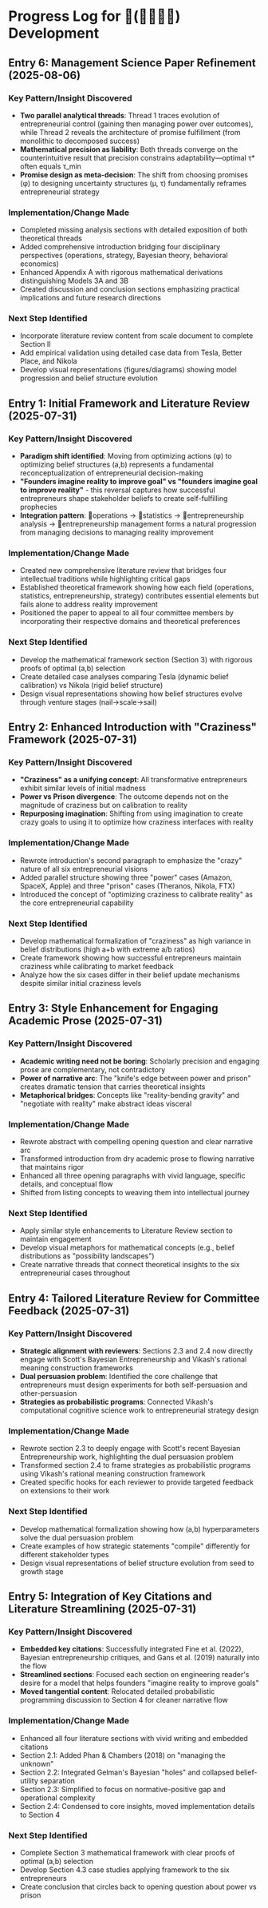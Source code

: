 # Progress Log for 📝(🐙🐢👾🐅) Development

## Entry 6: Management Science Paper Refinement (2025-08-06)

### Key Pattern/Insight Discovered
- **Two parallel analytical threads**: Thread 1 traces evolution of entrepreneurial control (gaining then managing power over outcomes), while Thread 2 reveals the architecture of promise fulfillment (from monolithic to decomposed success)
- **Mathematical precision as liability**: Both threads converge on the counterintuitive result that precision constrains adaptability—optimal τ* often equals τ_min
- **Promise design as meta-decision**: The shift from choosing promises (φ) to designing uncertainty structures (μ, τ) fundamentally reframes entrepreneurial strategy

### Implementation/Change Made
- Completed missing analysis sections with detailed exposition of both theoretical threads
- Added comprehensive introduction bridging four disciplinary perspectives (operations, strategy, Bayesian theory, behavioral economics)
- Enhanced Appendix A with rigorous mathematical derivations distinguishing Models 3A and 3B
- Created discussion and conclusion sections emphasizing practical implications and future research directions

### Next Step Identified
- Incorporate literature review content from scale document to complete Section II
- Add empirical validation using detailed case data from Tesla, Better Place, and Nikola
- Develop visual representations (figures/diagrams) showing model progression and belief structure evolution

## Entry 1: Initial Framework and Literature Review (2025-07-31)

### Key Pattern/Insight Discovered
- **Paradigm shift identified**: Moving from optimizing actions (φ) to optimizing belief structures (a,b) represents a fundamental reconceptualization of entrepreneurial decision-making
- **"Founders imagine reality to improve goal" vs "founders imagine goal to improve reality"** - this reversal captures how successful entrepreneurs shape stakeholder beliefs to create self-fulfilling prophecies
- **Integration pattern**: 🐙operations → 🐢statistics → 👾entrepreneurship analysis → 🐅entrepreneurship management forms a natural progression from managing decisions to managing reality improvement

### Implementation/Change Made  
- Created new comprehensive literature review that bridges four intellectual traditions while highlighting critical gaps
- Established theoretical framework showing how each field (operations, statistics, entrepreneurship, strategy) contributes essential elements but fails alone to address reality improvement
- Positioned the paper to appeal to all four committee members by incorporating their respective domains and theoretical preferences

### Next Step Identified
- Develop the mathematical framework section (Section 3) with rigorous proofs of optimal (a,b) selection
- Create detailed case analyses comparing Tesla (dynamic belief calibration) vs Nikola (rigid belief structure) 
- Design visual representations showing how belief structures evolve through venture stages (nail→scale→sail)

## Entry 2: Enhanced Introduction with "Craziness" Framework (2025-07-31)

### Key Pattern/Insight Discovered
- **"Craziness" as a unifying concept**: All transformative entrepreneurs exhibit similar levels of initial madness
- **Power vs Prison divergence**: The outcome depends not on the magnitude of craziness but on calibration to reality
- **Repurposing imagination**: Shifting from using imagination to create crazy goals to using it to optimize how craziness interfaces with reality

### Implementation/Change Made
- Rewrote introduction's second paragraph to emphasize the "crazy" nature of all six entrepreneurial visions
- Added parallel structure showing three "power" cases (Amazon, SpaceX, Apple) and three "prison" cases (Theranos, Nikola, FTX)
- Introduced the concept of "optimizing craziness to calibrate reality" as the core entrepreneurial capability

### Next Step Identified
- Develop mathematical formalization of "craziness" as high variance in belief distributions (high a+b with extreme a/b ratios)
- Create framework showing how successful entrepreneurs maintain craziness while calibrating to market feedback
- Analyze how the six cases differ in their belief update mechanisms despite similar initial craziness levels

## Entry 3: Style Enhancement for Engaging Academic Prose (2025-07-31)

### Key Pattern/Insight Discovered
- **Academic writing need not be boring**: Scholarly precision and engaging prose are complementary, not contradictory
- **Power of narrative arc**: The "knife's edge between power and prison" creates dramatic tension that carries theoretical insights
- **Metaphorical bridges**: Concepts like "reality-bending gravity" and "negotiate with reality" make abstract ideas visceral

### Implementation/Change Made
- Rewrote abstract with compelling opening question and clear narrative arc
- Transformed introduction from dry academic prose to flowing narrative that maintains rigor
- Enhanced all three opening paragraphs with vivid language, specific details, and conceptual flow
- Shifted from listing concepts to weaving them into intellectual journey

### Next Step Identified
- Apply similar style enhancements to Literature Review section to maintain engagement
- Develop visual metaphors for mathematical concepts (e.g., belief distributions as "possibility landscapes")
- Create narrative threads that connect theoretical insights to the six entrepreneurial cases throughout

## Entry 4: Tailored Literature Review for Committee Feedback (2025-07-31)

### Key Pattern/Insight Discovered
- **Strategic alignment with reviewers**: Sections 2.3 and 2.4 now directly engage with Scott's Bayesian Entrepreneurship and Vikash's rational meaning construction frameworks
- **Dual persuasion problem**: Identified the core challenge that entrepreneurs must design experiments for both self-persuasion and other-persuasion
- **Strategies as probabilistic programs**: Connected Vikash's computational cognitive science work to entrepreneurial strategy design

### Implementation/Change Made
- Rewrote section 2.3 to deeply engage with Scott's recent Bayesian Entrepreneurship work, highlighting the dual persuasion problem
- Transformed section 2.4 to frame strategies as probabilistic programs using Vikash's rational meaning construction framework
- Created specific hooks for each reviewer to provide targeted feedback on extensions to their work

### Next Step Identified
- Develop mathematical formalization showing how (a,b) hyperparameters solve the dual persuasion problem
- Create examples of how strategic statements "compile" differently for different stakeholder types
- Design visual representations of belief structure evolution from seed to growth stage

## Entry 5: Integration of Key Citations and Literature Streamlining (2025-07-31)

### Key Pattern/Insight Discovered
- **Embedded key citations**: Successfully integrated Fine et al. (2022), Bayesian entrepreneurship critiques, and Gans et al. (2019) naturally into the flow
- **Streamlined sections**: Focused each section on engineering reader's desire for a model that helps founders "imagine reality to improve goals"
- **Moved tangential content**: Relocated detailed probabilistic programming discussion to Section 4 for cleaner narrative flow

### Implementation/Change Made
- Enhanced all four literature sections with vivid writing and embedded citations
- Section 2.1: Added Phan & Chambers (2018) on "managing the unknown" 
- Section 2.2: Integrated Gelman's Bayesian "holes" and collapsed belief-utility separation
- Section 2.3: Simplified to focus on normative-positive gap and operational complexity
- Section 2.4: Condensed to core insights, moved implementation details to Section 4

### Next Step Identified
- Complete Section 3 mathematical framework with clear proofs of optimal (a,b) selection
- Develop Section 4.3 case studies applying framework to the six entrepreneurs
- Create conclusion that circles back to opening question about power vs prison